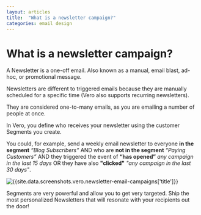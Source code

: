 ```yaml
---
layout: articles
title:  "What is a newsletter campaign?"
categories: email design
---
```


# What is a newsletter campaign?

A Newsletter is a one-off email. Also known as a manual, email blast, ad-hoc, or promotional message.

Newsletters are different to triggered emails because they are manually scheduled for a specific time (Vero also supports recurring newsletters).

They are considered one-to-many emails, as you are emailing a number of people at once.

In Vero, you define who receives your newsletter using the customer Segments you create.

You could, for example, send a weekly email newsletter to everyone **in the segment** *“Blog Subscribers”* AND who are **not in the segment** *“Paying Customers”* AND they triggered the event of **“has opened”** *any campaign in the last 15 days* OR they have also **"clicked"** *"any campaign in the last 30 days"*.

![{{site.data.screenshots.vero.newsletter-email-campaigns['title']}}]({{site.data.screenshots.vero.newsletter-email-campaigns.image}})

Segments are very powerful and allow you to get very targeted. Ship the most personalized Newsletters that will resonate with your recipients out the door!
